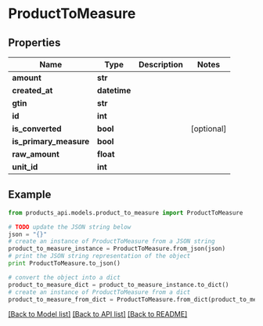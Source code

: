 # ProductToMeasure


## Properties
Name | Type | Description | Notes
------------ | ------------- | ------------- | -------------
**amount** | **str** |  | 
**created_at** | **datetime** |  | 
**gtin** | **str** |  | 
**id** | **int** |  | 
**is_converted** | **bool** |  | [optional] 
**is_primary_measure** | **bool** |  | 
**raw_amount** | **float** |  | 
**unit_id** | **int** |  | 

## Example

```python
from products_api.models.product_to_measure import ProductToMeasure

# TODO update the JSON string below
json = "{}"
# create an instance of ProductToMeasure from a JSON string
product_to_measure_instance = ProductToMeasure.from_json(json)
# print the JSON string representation of the object
print ProductToMeasure.to_json()

# convert the object into a dict
product_to_measure_dict = product_to_measure_instance.to_dict()
# create an instance of ProductToMeasure from a dict
product_to_measure_from_dict = ProductToMeasure.from_dict(product_to_measure_dict)
```
[[Back to Model list]](../README.md#documentation-for-models) [[Back to API list]](../README.md#documentation-for-api-endpoints) [[Back to README]](../README.md)


